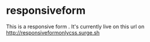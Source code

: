 # responsiveform
This is a responsive form .  It's currently live on this url on http://responsiveformonlycss.surge.sh
